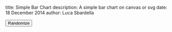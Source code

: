 title: Simple Bar Chart
description: A simple bar chart on canvas or svg
date: 18 December 2014
author: Luca Sbardella

<div class="row" giotto='$html_url/giotto.json'>
    <div class="col-sm-10">
        <div data-aspect-ratio="2:1">
        <div giotto-paper></div>
        </div>
    </div>
    <div class="col-sm-2">
        <button class="btn btn-default" type="submit" ng-controller="GiottoTools as vm" ng-click="vm.randomize()">Randomize</button>
    </div>
</div>
